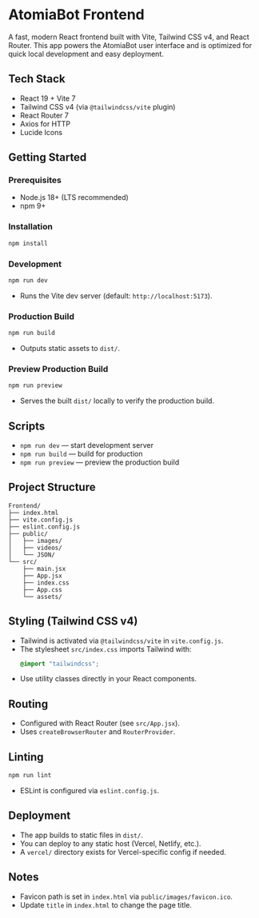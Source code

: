 # AtomiaBot Frontend

A fast, modern React frontend built with Vite, Tailwind CSS v4, and React Router. This app powers the AtomiaBot user interface and is optimized for quick local development and easy deployment.

## Tech Stack
- React 19 + Vite 7
- Tailwind CSS v4 (via `@tailwindcss/vite` plugin)
- React Router 7
- Axios for HTTP
- Lucide Icons


## Getting Started
### Prerequisites
- Node.js 18+ (LTS recommended)
- npm 9+

### Installation
```bash
npm install
```

### Development
```bash
npm run dev
```
- Runs the Vite dev server (default: `http://localhost:5173`).

### Production Build
```bash
npm run build
```
- Outputs static assets to `dist/`.

### Preview Production Build
```bash
npm run preview
```
- Serves the built `dist/` locally to verify the production build.

## Scripts
- `npm run dev` — start development server
- `npm run build` — build for production
- `npm run preview` — preview the production build


## Project Structure
```
Frontend/
├── index.html
├── vite.config.js
├── eslint.config.js
├── public/
│   ├── images/
│   ├── videos/
│   └── JSON/
└── src/
    ├── main.jsx
    ├── App.jsx
    ├── index.css
    ├── App.css
    └── assets/
```

## Styling (Tailwind CSS v4)
- Tailwind is activated via `@tailwindcss/vite` in `vite.config.js`.
- The stylesheet `src/index.css` imports Tailwind with:
  ```css
  @import "tailwindcss";
  ```
- Use utility classes directly in your React components.

## Routing
- Configured with React Router (see `src/App.jsx`).
- Uses `createBrowserRouter` and `RouterProvider`.



## Linting
```bash
npm run lint
```
- ESLint is configured via `eslint.config.js`.

## Deployment
- The app builds to static files in `dist/`.
- You can deploy to any static host (Vercel, Netlify, etc.).
- A `vercel/` directory exists for Vercel-specific config if needed.

## Notes
- Favicon path is set in `index.html` via `public/images/favicon.ico`.
- Update `title` in `index.html` to change the page title.
